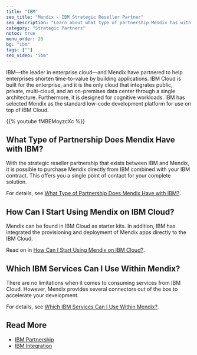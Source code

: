 ```yaml
---
title: "IBM"
seo_title: "Mendix - IBM Strategic Reseller Partner"
seo_description: "Learn about what type of partnership Mendix has with IBM, how to use Mendix on the IBM Cloud & which IBM services are compatible."
category: "Strategic Partners"
notoc: true
menu_order: 20
bg: "ibm"
tags: [""]
seo_video: "ibm"
---
```


IBM—the leader in enterprise cloud—and Mendix have partnered to help enterprises shorten time-to-value by building applications. IBM Cloud is built for the enterprise, and it is the only cloud that integrates public, private, multi-cloud, and an on-premises data center through a single architecture. Furthermore, it is designed for cognitive workloads. IBM has selected Mendix as the standard low-code development platform for use on top of IBM Cloud.

{{% youtube fMBEMoyzcXc %}}

## What Type of Partnership Does Mendix Have with IBM?

With the strategic reseller partnership that exists between IBM and Mendix, it is possible to purchase Mendix directly from IBM combined with your IBM contract. This offers you a single point of contact for your complete solution.

For details, see [What Type of Partnership Does Mendix Have with IBM?](ibm-partnership#ibm-partnership-type).

## How Can I Start Using Mendix on IBM Cloud?

Mendix can be found in IBM Cloud as starter kits. In addition, IBM has integrated the provisioning and deployment of Mendix apps directly to the IBM Cloud.

Read on in [How Can I Start Using Mendix on IBM Cloud?](ibm-integration#start-ibm).

## Which IBM Services Can I Use Within Mendix?

There are no limitations when it comes to consuming services from IBM Cloud. However, Mendix provides several connectors out of the box to accelerate your development.

For details, see [Which IBM Services Can I Use Within Mendix?](ibm-integration#ibm-services).

## Read More

* [IBM Partnership](ibm-partnership)
* [IBM Integration](ibm-integration)
